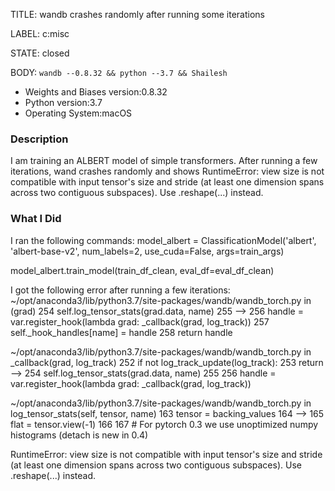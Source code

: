 TITLE:
wandb crashes randomly after running some iterations

LABEL:
c:misc

STATE:
closed

BODY:
`wandb --0.8.32 && python --3.7 && Shailesh`

* Weights and Biases version:0.8.32
* Python version:3.7
* Operating System:macOS

### Description
I am training an ALBERT model of simple transformers. After running a few iterations, wand crashes randomly and shows RuntimeError: view size is not compatible with input tensor's size and stride (at least one dimension spans across two contiguous subspaces). Use .reshape(...) instead.

### What I Did
I ran the following commands:
model_albert = ClassificationModel('albert', 'albert-base-v2', num_labels=2, use_cuda=False, args=train_args)

model_albert.train_model(train_df_clean, eval_df=eval_df_clean)

I got the following error after running a few iterations:
~/opt/anaconda3/lib/python3.7/site-packages/wandb/wandb_torch.py in <lambda>(grad)
    254             self.log_tensor_stats(grad.data, name)
    255 
--> 256         handle = var.register_hook(lambda grad: _callback(grad, log_track))
    257         self._hook_handles[name] = handle
    258         return handle

~/opt/anaconda3/lib/python3.7/site-packages/wandb/wandb_torch.py in _callback(grad, log_track)
    252             if not log_track_update(log_track):
    253                 return
--> 254             self.log_tensor_stats(grad.data, name)
    255 
    256         handle = var.register_hook(lambda grad: _callback(grad, log_track))

~/opt/anaconda3/lib/python3.7/site-packages/wandb/wandb_torch.py in log_tensor_stats(self, tensor, name)
    163             tensor = backing_values
    164 
--> 165         flat = tensor.view(-1)
    166 
    167         # For pytorch 0.3 we use unoptimized numpy histograms (detach is new in 0.4)

RuntimeError: view size is not compatible with input tensor's size and stride (at least one dimension spans across two contiguous subspaces). Use .reshape(...) instead.


